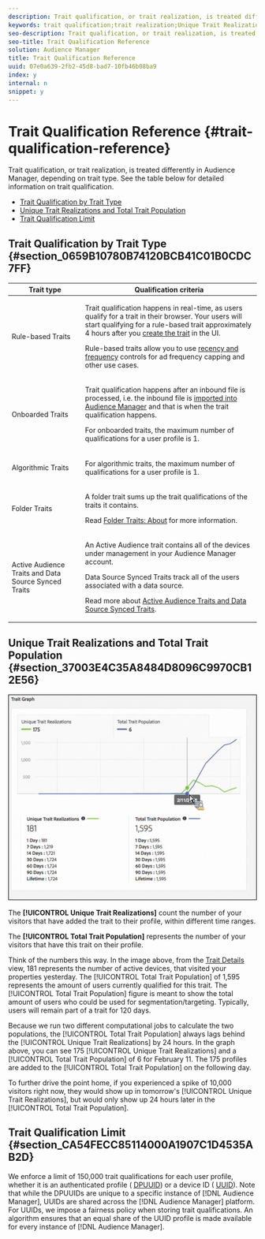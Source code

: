 ```yaml
---
description: Trait qualification, or trait realization, is treated differently in Audience Manager, depending on trait type. See the table below for detailed information on trait qualification.
keywords: trait qualification;trait realization;Unique Trait Realizations;UTR;Total Trait Population;TTP
seo-description: Trait qualification, or trait realization, is treated differently in Audience Manager, depending on trait type. See the table below for detailed information on trait qualification.
seo-title: Trait Qualification Reference
solution: Audience Manager
title: Trait Qualification Reference
uuid: 07e0a639-2fb2-45d8-bad7-10fb46b08ba9
index: y
internal: n
snippet: y
---
```


# Trait Qualification Reference {#trait-qualification-reference}

Trait qualification, or trait realization, is treated differently in Audience Manager, depending on trait type. See the table below for detailed information on trait qualification.

<ul class="simplelist"> 
 <li> <a href="../../c-features/traits/trait-qualification-reference.md#section_0659B10780B74120BCB41C01B0CDC7FF"> Trait Qualification by Trait Type </a> </li> 
 <li><a href="../../c-features/traits/trait-qualification-reference.md#section_37003E4C35A8484D8096C9970CB12E56"> Unique Trait Realizations and Total Trait Population</a> </li> 
 <li><a href="../../c-features/traits/trait-qualification-reference.md#section_CA54FECC85114000A1907C1D4535AB2D"> Trait Qualification Limit </a> </li> 
</ul>

## Trait Qualification by Trait Type {#section_0659B10780B74120BCB41C01B0CDC7FF}

<table id="table_14CD705F376B44EEA9A6C011984356F0"> 
 <thead> 
  <tr> 
   <th colname="col1" class="entry"> Trait type </th> 
   <th colname="col2" class="entry"> Qualification criteria </th> 
  </tr> 
 </thead>
 <tbody> 
  <tr> 
   <td colname="col1"> <p>Rule-based Traits </p> </td> 
   <td colname="col2"> <p>Trait qualification happens in real-time, as users qualify for a trait in their browser. Your users will start qualifying for a rule-based trait approximately 4 hours after you <a href="../../c-features/traits/create-onboarded-rule-based-traits.md#concept_CFCB78FDF44A42BCA69C948A2C8EC3D5"> create the trait</a> in the UI. </p> <p>Rule-based traits allow you to use <a href="../../c-features/c-segments/recency-and-frequency.md#concept_957D9E1977774D28A98ACEE6035E7B37"> recency and frequency</a> controls for ad frequency capping and other use cases. </p> </td> 
  </tr> 
  <tr> 
   <td colname="col1"> <p>Onboarded Traits </p> </td> 
   <td colname="col2"> <p>Trait qualification happens after an inbound file is processed, i.e. the inbound file is <a href="../../faq/faq-inbound-data-ingestion.md#concept_CA81A40C5DD643F899490355C737CE9C"> imported into Audience Manager</a> and that is when the trait qualification happens. </p> <p> For onboarded traits, the maximum number of qualifications for a user profile is 1. </p> </td> 
  </tr> 
  <tr> 
   <td colname="col1"> <p>Algorithmic Traits </p> </td> 
   <td colname="col2"> <p>For algorithmic traits, the maximum number of qualifications for a user profile is 1. </p> </td> 
  </tr> 
  <tr> 
   <td colname="col1"> <p>Folder Traits </p> </td> 
   <td colname="col2"> <p>A folder trait sums up the trait qualifications of the traits it contains. </p> <p>Read <a href="../../c-features/traits/about-folder-traits.md#concept_D68F33E7F99243CEB9D11D354ECB53AD"> Folder Traits: About</a> for more information. </p> </td> 
  </tr> 
  <tr> 
   <td colname="col1"> <p>Active Audience Traits and Data Source Synced Traits </p> </td> 
   <td colname="col2"> <p>An <span class="wintitle"> Active Audience</span> trait contains all of the devices under management in your <span class="wintitle"> Audience Manager</span> account. </p> <p><span class="wintitle"> Data Source Synced Traits</span> track all of the users associated with a data source. </p> <p>Read more about <a href="../../c-features/traits/client-activity-synced-audience-traits.md#concept_7D3F4AF1FAD440509956632B8A51E64D"> Active Audience Traits and Data Source Synced Traits</a>. </p> </td> 
  </tr> 
 </tbody> 
</table>

## Unique Trait Realizations and Total Trait Population {#section_37003E4C35A8484D8096C9970CB12E56}

![](assets/utr-ttp1.png)

The **[!UICONTROL Unique Trait Realizations]** count the number of your visitors that have added the trait to their profile, within different time ranges.

The **[!UICONTROL Total Trait Population]** represents the number of your visitors that have this trait on their profile.

Think of the numbers this way. In the image above, from the [Trait Details](../../c-features/traits/trait-details-page.md#concept_1117822DC9D94E25888A9D41DE01B1D9) view, 181 represents the number of active devices, that visited your properties yesterday. The [!UICONTROL Total Trait Population] of 1,595 represents the amount of users currently qualified for this trait. The [!UICONTROL Total Trait Population] figure is meant to show the total amount of users who could be used for segmentation/targeting. Typically, users will remain part of a trait for 120 days.

Because we run two different computational jobs to calculate the two populations, the [!UICONTROL Total Trait Population] always lags behind the [!UICONTROL Unique Trait Realizations] by 24 hours. In the graph above, you can see 175 [!UICONTROL Unique Trait Realizations] and a [!UICONTROL Total Trait Population] of 6 for February 11. The 175 profiles are added to the [!UICONTROL Total Trait Population] on the following day.

To further drive the point home, if you experienced a spike of 10,000 visitors right now, they would show up in tomorrow's [!UICONTROL Unique Trait Realizations], but would only show up 24 hours later in the [!UICONTROL Total Trait Population].

## Trait Qualification Limit {#section_CA54FECC85114000A1907C1D4535AB2D}

We enforce a limit of 150,000 trait qualifications for each user profile, whether it is an authenticated profile ( [DPUUID](../../reference/ids-in-aam.md#reference_D55EC67D86664B7499F3257BB870FEC8)) or a device ID ( [UUID](../../reference/ids-in-aam.md#reference_D55EC67D86664B7499F3257BB870FEC8)). Note that while the DPUUIDs are unique to a specific instance of [!DNL Audience Manager], UUIDs are shared across the [!DNL Audience Manager] platform. For UUIDs, we impose a fairness policy when storing trait qualifications. An algorithm ensures that an equal share of the UUID profile is made available for every instance of [!DNL Audience Manager].
